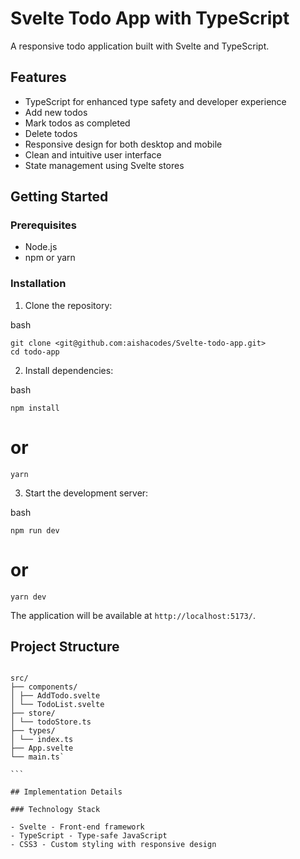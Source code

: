# Svelte Todo App with TypeScript

A responsive todo application built with Svelte and TypeScript.

## Features

- TypeScript for enhanced type safety and developer experience
- Add new todos
- Mark todos as completed
- Delete todos
- Responsive design for both desktop and mobile
- Clean and intuitive user interface
- State management using Svelte stores

## Getting Started

### Prerequisites

- Node.js
- npm or yarn

### Installation

1.  Clone the repository:

bash

```
git clone <git@github.com:aishacodes/Svelte-todo-app.git>
cd todo-app
```

2.  Install dependencies:

bash

```
npm install
```

# or

```
yarn
```

3.  Start the development server:

bash

```
npm run dev
```

# or

```
yarn dev
```

The application will be available at `http://localhost:5173/`.

## Project Structure

````

src/
├── components/
│ ├── AddTodo.svelte
│ └── TodoList.svelte
├── store/
│ └── todoStore.ts
├── types/
│ └── index.ts
├── App.svelte
└── main.ts`

```

## Implementation Details

### Technology Stack

- Svelte - Front-end framework
- TypeScript - Type-safe JavaScript
- CSS3 - Custom styling with responsive design

````
